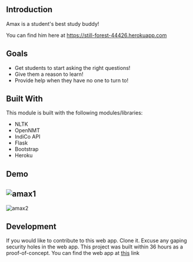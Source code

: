 ## Introduction 

Amax is a student's best study buddy!

You can find him here at <https://still-forest-44426.herokuapp.com>

## Goals
* Get students to start asking the right questions!
* Give them a reason to learn!
* Provide help when they have no one to turn to!

## Built With

This module is built with the following modules/libraries:

* NLTK
* OpenNMT
* IndiCo API
* Flask
* Bootstrap
* Heroku

## Demo
![amax1](https://user-images.githubusercontent.com/39246339/44627057-9c727200-a8f5-11e8-9f0a-8035f7393ba2.PNG)
---
![amax2](https://user-images.githubusercontent.com/39246339/44627079-c9bf2000-a8f5-11e8-847c-f6a27ad4c9a5.PNG)


## Development

If you would like to contribute to this web app. Clone it.
Excuse any gaping security holes in the web app. This project was built within 36 hours as a proof-of-concept.
You can find the web app at [this](https://still-forest-44426.herokuapp.com) link
